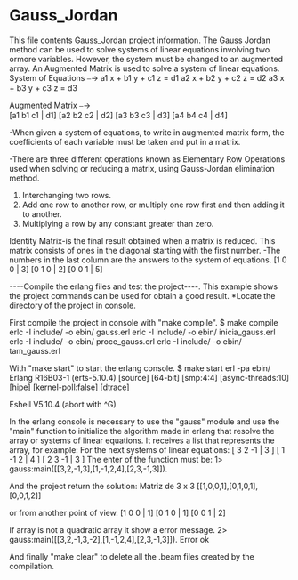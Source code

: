 Gauss_Jordan
============
This file contents Gauss_Jordan project information.
The Gauss Jordan method can be used to solve systems of linear equations involving two ormore variables. However, 
the system must be changed to an augmented array.
An Augmented Matrix is used to solve a system of linear equations.
System of Equations ⎯→
                        a1 x + b1 y + c1 z = d1 
                        a2 x + b2 y + c2 z = d2 
                        a3 x + b3 y + c3 z = d3
                     
 Augmented Matrix ⎯→  
                      [a1 b1 c1 | d1]
                      [a2 b2 c2 | d2]
                      [a3 b3 c3 | d3]
                      [a4 b4 c4 | d4]

-When given a system of equations, to write in augmented matrix form, the coefficients of each variable must be 
taken and put in a matrix.

-There are three different operations known as Elementary Row Operations used when solving or reducing a matrix, 
using Gauss-Jordan elimination method.
1. Interchanging two rows.
2. Add one row to another row, or multiply one row first and then adding it
to another.
3. Multiplying a row by any constant greater than zero.

Identity Matrix-is the final result obtained when a matrix is reduced. This matrix consists of ones in the diagonal 
starting with the first number.
-The numbers in the last column are the answers to the system of equations.
[1 0 0 | 3]
[0 1 0 | 2]
[0 0 1 | 5]

----Compile the erlang files and test the project----.
This example shows the project commands can be used for obtain a good result.
*Locate the directory of the project in console.

First compile the project in console with "make compile".
$ make compile
erlc -I include/ -o ebin/ gauss.erl
erlc -I include/ -o ebin/ inicia_gauss.erl
erlc -I include/ -o ebin/ proce_gauss.erl
erlc -I include/ -o ebin/ tam_gauss.erl

With "make start" to start the erlang console.
$ make start
erl -pa ebin/
Erlang R16B03-1 (erts-5.10.4) [source] [64-bit] [smp:4:4] [async-threads:10] [hipe] [kernel-poll:false] [dtrace]

Eshell V5.10.4  (abort with ^G)
>

In the erlang console is necessary to use the "gauss" module and use the "main" function to initialize  the 
algorithm made in erlang that resolve the array or systems of linear equations.
It receives a list that represents the array, for example:
For the next systems of linear equations:
[ 3  2 -1  | 3 ]
[ 1 -1  2  | 4 ]
[ 2  3 -1  | 3 ]
The enter of the function must be:
1> gauss:main([[3,2,-1,3],[1,-1,2,4],[2,3,-1,3]]).

And the project return the solution:
Matriz de 3 x 3
[[1,0,0,1],[0,1,0,1],[0,0,1,2]]

or from another point of view.
 [1 0 0 | 1]
 [0 1 0 | 1]
 [0 0 1 | 2]
 
If array is not a quadratic array it show a error message.
2> gauss:main([[3,2,-1,3,-2],[1,-1,2,4],[2,3,-1,3]]).
Error
ok


And finally "make clear" to delete all the .beam files created by the compilation. 
